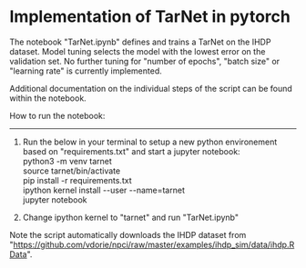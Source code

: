 # Implementation of TarNet in pytorch 

The notebook "TarNet.ipynb" defines and trains a TarNet on the IHDP dataset. Model tuning  selects the model with the lowest error on the validation set. No further tuning for "number of epochs", "batch size" or "learning rate" is currently implemented. 

Additional documentation on the individual steps of the script can be found within the notebook. 

How to run the notebook: 
*************************

1) Run the below in your terminal to setup a new python environement based on "requirements.txt" and start a jupyter notebook:\
python3 -m venv tarnet\
source tarnet/bin/activate\
pip install -r requirements.txt\
ipython kernel install --user --name=tarnet\
jupyter notebook

2) Change ipython kernel to "tarnet" and run "TarNet.ipynb"

Note the script automatically downloads the IHDP dataset from "https://github.com/vdorie/npci/raw/master/examples/ihdp_sim/data/ihdp.RData". 



